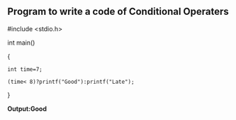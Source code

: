 ## Program to write a code of Conditional Operaters 

#include <stdio.h>

int main()

{

    int time=7;
    
    (time< 8)?printf("Good"):printf("Late");
    
}

**Output:Good**
